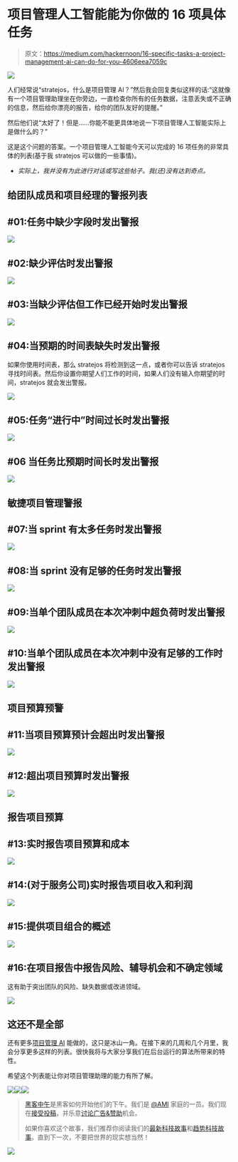 # 项目管理人工智能能为你做的 16 项具体任务

> 原文：<https://medium.com/hackernoon/16-specific-tasks-a-project-management-ai-can-do-for-you-4606eea7059c>

![](img/8638869dd6a2a06ecef0452ae4c74f25.png)

人们经常说“stratejos，什么是项目管理 AI？”然后我会回复类似这样的话:“这就像有一个项目管理助理坐在你旁边，一直检查你所有的任务数据，注意丢失或不正确的信息，然后给你漂亮的报告，给你的团队友好的提醒。”

然后他们说“太好了！但是……你能不能更具体地说一下项目管理人工智能实际上是做什么的？”

这是这个问题的答案。一个项目管理人工智能今天可以完成的 16 项任务的非常具体的列表(基于我 stratejos 可以做的一些事情)。

* *实际上，我并没有为此进行对话或写这些帖子。我(还)没有达到奇点。*

## 给团队成员和项目经理的警报列表

## #01:任务中缺少字段时发出警报

![](img/68547491647903d617108ec779521537.png)

## #02:缺少评估时发出警报

![](img/f5cd55b75c47f2d4c7a1b64269b6d447.png)

## #03:当缺少评估但工作已经开始时发出警报

![](img/e1304c63e38ae9fb6a34908dc14690f7.png)

## #04:当预期的时间表缺失时发出警报

如果你使用时间表，那么 stratejos 将检测到这一点，或者你可以告诉 stratejos 寻找时间表。然后你设置你期望人们工作的时间，如果人们没有输入你期望的时间，stratejos 就会发出警报。

![](img/4ba54040c8a1916fb8360bb004fda8f5.png)

## #05:任务“进行中”时间过长时发出警报

![](img/fc18da5dafe44b8b19c8aa4da2be9492.png)

## #06 当任务比预期时间长时发出警报

![](img/0f5fd71c6d4b667c4683ad393a712b22.png)

## 敏捷项目管理警报

## #07:当 sprint 有太多任务时发出警报

![](img/e0023eeb7944faa4bc82c277d0e94a09.png)

## #08:当 sprint 没有足够的任务时发出警报

![](img/ff99e77493aad97ca7d65bba929513b1.png)

## #09:当单个团队成员在本次冲刺中超负荷时发出警报

![](img/52a6036361d65fd245b191f1bda45fb4.png)

## #10:当单个团队成员在本次冲刺中没有足够的工作时发出警报

![](img/b318cea95b00e64ee6e9c4199440b9dd.png)

## 项目预算预警

## #11:当项目预算预计会超出时发出警报

![](img/a117ed92a9f59fd7f2316121b9325fe5.png)

## #12:超出项目预算时发出警报

![](img/eac862919df396c368172dd0164c3ba7.png)

## 报告项目预算

## #13:实时报告项目预算和成本

![](img/dd7f7af89f615624da31f262172a3993.png)

## #14:(对于服务公司)实时报告项目收入和利润

![](img/bd2727e364f16c196f61f650e8a27f24.png)

## #15:提供项目组合的概述

![](img/41be2a931affe5374d46c490aaeae973.png)

## #16:在项目报告中报告风险、辅导机会和不确定领域

这有助于突出团队的风险、缺失数据或改进领域。

![](img/6e698ade44939ce33f5f86d88e7f66ef.png)

## 这还不是全部

还有更多[项目管理 AI](https://stratejos.ai) 能做的，这只是冰山一角。在接下来的几周和几个月里，我会分享更多这样的列表。很快我将与大家分享我们在后台运行的算法所带来的特性。

希望这个列表能让你对项目管理助理的能力有所了解。

[![](img/50ef4044ecd4e250b5d50f368b775d38.png)](http://bit.ly/HackernoonFB)[![](img/979d9a46439d5aebbdcdca574e21dc81.png)](https://goo.gl/k7XYbx)[![](img/2930ba6bd2c12218fdbbf7e02c8746ff.png)](https://goo.gl/4ofytp)

> [黑客中午](http://bit.ly/Hackernoon)是黑客如何开始他们的下午。我们是 [@AMI](http://bit.ly/atAMIatAMI) 家庭的一员。我们现在[接受投稿](http://bit.ly/hackernoonsubmission)，并乐意[讨论广告&赞助](mailto:partners@amipublications.com)机会。
> 
> 如果你喜欢这个故事，我们推荐你阅读我们的[最新科技故事](http://bit.ly/hackernoonlatestt)和[趋势科技故事](https://hackernoon.com/trending)。直到下一次，不要把世界的现实想当然！

![](img/be0ca55ba73a573dce11effb2ee80d56.png)